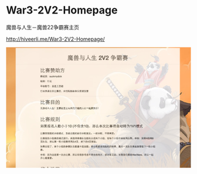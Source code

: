 # War3-2V2-Homepage
魔兽与人生－魔兽22争霸赛主页


http://hiveerli.me/War3-2V2-Homepage/

<img src="images/22game.jpg">
